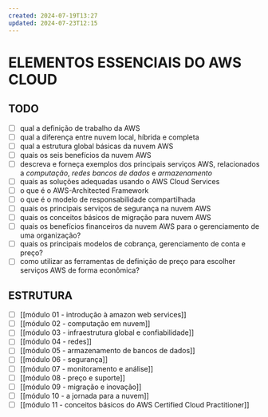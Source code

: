 ```yaml
---
created: 2024-07-19T13:27
updated: 2024-07-23T12:15
---
```

# ELEMENTOS ESSENCIAIS DO AWS CLOUD
## TODO
- [ ] qual a definição de trabalho da AWS
- [ ] qual a diferença entre nuvem local, híbrida e completa
- [ ] qual a estrutura global básicas da nuvem AWS
- [ ] quais os seis benefícios da nuvem AWS
- [ ] descreva e forneça exemplos dos principais serviços AWS, relacionados a *computação*, *redes* *bancos de dados* e *armazenamento*
- [ ] quais as soluções adequadas usando o AWS Cloud Services
- [ ] o que é o AWS-Architected Framework
- [ ] o que é o modelo de responsabilidade compartilhada
- [ ] quais os principais serviços de segurança na nuvem AWS
- [ ] quais os conceitos básicos de migração para nuvem AWS
- [ ] quais os benefícios financeiros da nuvem AWS para o gerenciamento de uma organização?
- [ ] quais os principais modelos de cobrança, gerenciamento de conta e preço?
- [ ] como utilizar as ferramentas de definição de preço para escolher serviços AWS de forma econômica?

## ESTRUTURA
- [ ] [[módulo 01 - introdução à amazon web services]]
- [ ] [[módulo 02 - computação em nuvem]]
- [ ] [[módulo 03 - infraestrutura global e confiabilidade]]
- [ ] [[módulo 04 - redes]]
- [ ] [[módulo 05 - armazenamento de bancos de dados]]
- [ ] [[módulo 06 - segurança]]
- [ ] [[módulo 07 - monitoramento e análise]]
- [ ] [[módulo 08 -  preço e suporte]]
- [ ] [[módulo 09 - migração e inovação]]
- [ ] [[módulo 10 - a jornada para a nuvem]]
- [ ] [[módulo 11 - conceitos básicos do AWS Certified Cloud Practitioner]]